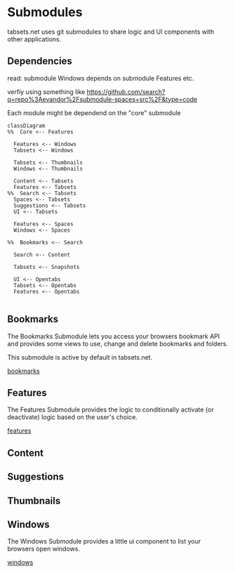 # Submodules

tabsets.net uses git submodules to share logic and UI components with other applications.

## Dependencies

read: submodule Windows depends on submodule Features etc.

verfiy using something like
https://github.com/search?q=repo%3Aevandor%2Fsubmodule-spaces+src%2F&type=code

Each module might be dependend on the "core" submodule

```mermaid
classDiagram
%%  Core <-- Features

  Features <-- Windows
  Tabsets <-- Windows

  Tabsets <-- Thumbnails
  Windows <-- Thumbnails

  Content <-- Tabsets
  Features <-- Tabsets
%%  Search <-- Tabsets
  Spaces <-- Tabsets
  Suggestions <-- Tabsets
  UI <-- Tabsets

  Features <-- Spaces
  Windows <-- Spaces

%%  Bookmarks <-- Search

  Search <-- Content

  Tabsets <-- Snapshots

  UI <-- Opentabs
  Tabsets <-- Opentabs
  Features <-- Opentabs


```

## Bookmarks

The Bookmarks Submodule lets you access your browsers bookmark API and provides some views
to use, change and delete bookmarks and folders.

This submodule is active by default in tabsets.net.

[bookmarks](bookmarks.md)

## Features

The Features Submodule provides the logic to conditionally activate (or deactivate) logic based on
the user's choice.

[features](./features.md)

## Content

## Suggestions

## Thumbnails

## Windows

The Windows Submodule provides a little ui component to list your browsers open windows.

[windows](./windows.md)


